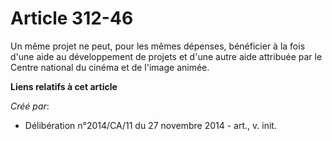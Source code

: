 # Article 312-46

Un même projet ne peut, pour les mêmes dépenses, bénéficier à la fois d'une aide au développement de projets et d'une autre
aide attribuée par le Centre national du cinéma et de l'image animée.

**Liens relatifs à cet article**

_Créé par_:

  - Délibération n°2014/CA/11 du 27 novembre 2014 - art., v. init.
